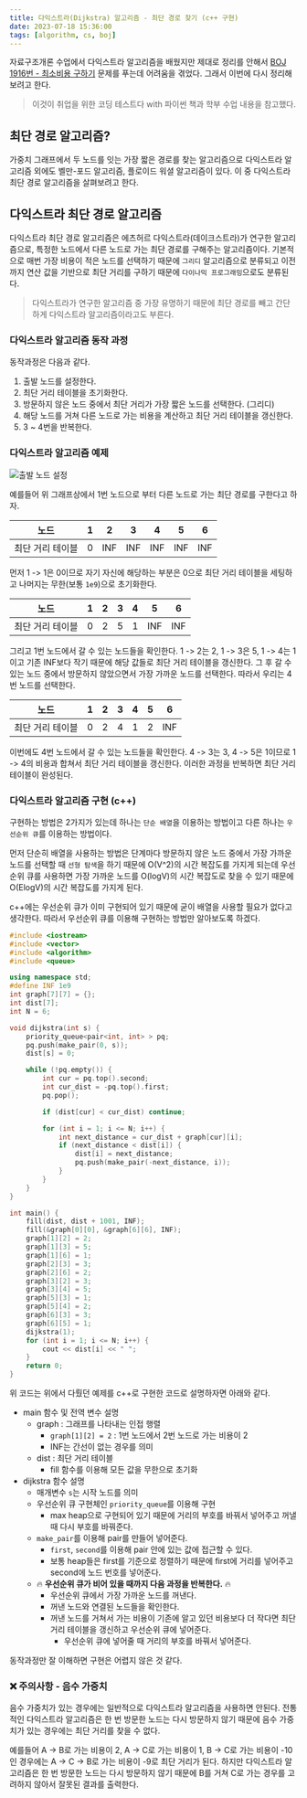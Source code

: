 ```yaml
---
title: 다익스트라(Dijkstra) 알고리즘 - 최단 경로 찾기 (c++ 구현)
date: 2023-07-18 15:36:00
tags: [algorithm, cs, boj]
---
```


자료구조개론 수업에서 다익스트라 알고리즘을 배웠지만 제대로 정리를 안해서 [BOJ 1916번 - 최소비용 구하기](https://www.acmicpc.net/problem/1916) 문제를 푸는데 어려움을 겪었다. 그래서 이번에 다시 정리해보려고 한다.

> 이것이 취업을 위한 코딩 테스트다 with 파이썬 책과 학부 수업 내용을 참고했다.

## 최단 경로 알고리즘?

가중치 그래프에서 두 노드를 잇는 가장 짧은 경로를 찾는 알고리즘으로 다익스트라 알고리즘 외에도 벨만-포드 알고리즘, 플로이드 워셜 알고리즘이 있다. 이 중 다익스트라 최단 경로 알고리즘을 살펴보려고 한다.

## 다익스트라 최단 경로 알고리즘

다익스트라 최단 경로 알고리즘은 에츠허르 다익스트라(데이크스트라)가 연구한 알고리즘으로, 특정한 노드에서 다른 노드로 가는 최단 경로를 구해주는 알고리즘이다. 기본적으로 매번 가장 비용이 적은 노드를 선택하기 때문에 `그리디` 알고리즘으로 분류되고 이전까지 연산 값을 기반으로 최단 거리를 구하기 때문에 `다이나믹 프로그래밍`으로도 분류된다.

> 다익스트라가 연구한 알고리즘 중 가장 유명하기 때문에 최단 경로를 빼고 간단하게 다익스트라 알고리즘이라고도 부른다.

### 다익스트라 알고리즘 동작 과정

동작과정은 다음과 같다.

1. 출발 노드를 설정한다.
2. 최단 거리 테이블을 초기화한다.
3. 방문하지 않은 노드 중에서 최단 거리가 가장 짧은 노드를 선택한다. (그리디)
4. 해당 노드를 거쳐 다른 노드로 가는 비용을 계산하고 최단 거리 테이블을 갱신한다.
5. 3 ~ 4번을 반복한다.

### 다익스트라 알고리즘 예제

![출발 노드 설정](1.jpg)

예를들어 위 그래프상에서 1번 노드으로 부터 다른 노드로 가는 최단 경로를 구한다고 하자.

|       노드       |  1  |  2  |  3  |  4  |  5  |  6  |
| :--------------: | :-: | :-: | :-: | :-: | :-: | :-: |
| 최단 거리 테이블 |  0  | INF | INF | INF | INF | INF |

먼저 1 -> 1은 0이므로 자기 자신에 해당하는 부분은 0으로 최단 거리 테이블을 세팅하고 나머지는 무한(보통 `1e9`)으로 초기화한다.

|       노드       |  1  |  2  |  3  |  4  |  5  |  6  |
| :--------------: | :-: | :-: | :-: | :-: | :-: | :-: |
| 최단 거리 테이블 |  0  |  2  |  5  |  1  | INF | INF |

그리고 1번 노드에서 갈 수 있는 노드들을 확인한다. 1 -> 2는 2, 1 -> 3은 5, 1 -> 4는 1이고 기존 INF보다 작기 때문에 해당 값들로 최단 거리 테이블을 갱신한다. 그 후 갈 수 있는 노드 중에서 방문하지 않았으면서 가장 가까운 노드를 선택한다. 따라서 우리는 4번 노드를 선택한다.

|       노드       |  1  |  2  |  3  |  4  |  5  |  6  |
| :--------------: | :-: | :-: | :-: | :-: | :-: | :-: |
| 최단 거리 테이블 |  0  |  2  |  4  |  1  |  2  | INF |

이번에도 4번 노드에서 갈 수 있는 노드들을 확인한다. 4 -> 3는 3, 4 -> 5은 1이므로 1 -> 4의 비용과 합쳐서 최단 거리 테이블을 갱신한다. 이러한 과정을 반복하면 최단 거리 테이블이 완성된다.

### 다익스트라 알고리즘 구현 (c++)

구현하는 방법은 2가지가 있는데 하나는 `단순 배열`을 이용하는 방법이고 다른 하나는 `우선순위 큐`를 이용하는 방법이다.

먼저 단순히 배열을 사용하는 방법은 단계마다 방문하지 않은 노드 중에서 가장 가까운 노드를 선택할 때 `선형 탐색`을 하기 때문에 O(V^2)의 시간 복잡도를 가지게 되는데 우선순위 큐를 사용하면 가장 가까운 노드를 O(logV)의 시간 복잡도로 찾을 수 있기 때문에 O(ElogV)의 시간 복잡도를 가지게 된다.

c++에는 우선순위 큐가 이미 구현되어 있기 때문에 굳이 배열을 사용할 필요가 없다고 생각한다. 따라서 우선순위 큐를 이용해 구현하는 방법만 알아보도록 하겠다.

```cpp
#include <iostream>
#include <vector>
#include <algorithm>
#include <queue>

using namespace std;
#define INF 1e9
int graph[7][7] = {};
int dist[7];
int N = 6;

void dijkstra(int s) {
    priority_queue<pair<int, int> > pq;
    pq.push(make_pair(0, s));
    dist[s] = 0;

    while (!pq.empty()) {
        int cur = pq.top().second;
        int cur_dist = -pq.top().first;
        pq.pop();

        if (dist[cur] < cur_dist) continue;

        for (int i = 1; i <= N; i++) {
            int next_distance = cur_dist + graph[cur][i];
            if (next_distance < dist[i]) {
                dist[i] = next_distance;
                pq.push(make_pair(-next_distance, i));
            }
        }
    }
}

int main() {
    fill(dist, dist + 1001, INF);
    fill(&graph[0][0], &graph[6][6], INF);
    graph[1][2] = 2;
    graph[1][3] = 5;
    graph[1][6] = 1;
    graph[2][3] = 3;
    graph[2][6] = 2;
    graph[3][2] = 3;
    graph[3][4] = 5;
    graph[5][3] = 1;
    graph[5][4] = 2;
    graph[6][3] = 3;
    graph[6][5] = 1;
    dijkstra(1);
    for (int i = 1; i <= N; i++) {
        cout << dist[i] << " ";
    }
    return 0;
}
```

위 코드는 위에서 다뤘던 예제를 c++로 구현한 코드로 설명하자면 아래와 같다.

- main 함수 및 전역 변수 설명
  - graph : 그래프를 나타내는 인접 행렬
    - `graph[1][2] = 2` : 1번 노드에서 2번 노드로 가는 비용이 2
    - INF는 간선이 없는 경우를 의미
  - dist : 최단 거리 테이블
    - fill 함수를 이용해 모든 값을 무한으로 초기화
- dijkstra 함수 설명
  - 매개변수 `s`는 시작 노드를 의미
  - 우선순위 큐 구현체인 `priority_queue`를 이용해 구현
    - max heap으로 구현되어 있기 때문에 거리의 부호를 바꿔서 넣어주고 꺼낼 때 다시 부호를 바꿔준다.
  - `make_pair`를 이용해 pair를 만들어 넣어준다.
    - `first`, `second`를 이용해 pair 안에 있는 값에 접근할 수 있다.
    - 보통 heap들은 first를 기준으로 정렬하기 때문에 first에 거리를 넣어주고 second에 노드 번호를 넣어준다.
  - 🔥 **우선순위 큐가 비어 있을 때까지 다음 과정을 반복한다.** 🔥
    - 우선순위 큐에서 가장 가까운 노드를 꺼낸다.
    - 꺼낸 노드와 연결된 노드들을 확인한다.
    - 꺼낸 노드를 거쳐서 가는 비용이 기존에 알고 있던 비용보다 더 작다면 최단 거리 테이블을 갱신하고 우선순위 큐에 넣어준다.
      - 우선순위 큐에 넣어줄 때 거리의 부호를 바꿔서 넣어준다.

동작과정만 잘 이해하면 구현은 어렵지 않은 것 같다.

### ❌ 주의사항 - 음수 가중치

음수 가중치가 있는 경우에는 일반적으로 다익스트라 알고리즘을 사용하면 안된다. 전통적인 다익스트라 알고리즘은 한 번 방문한 노드는 다시 방문하지 않기 때문에 음수 가중치가 있는 경우에는 최단 거리를 찾을 수 없다.

예를들어 A -> B로 가는 비용이 2, A -> C로 가는 비용이 1, B -> C로 가는 비용이 -10인 경우에는 A -> C -> B로 가는 비용이 -9로 최단 거리가 된다. 하지만 다익스트라 알고리즘은 한 번 방문한 노드는 다시 방문하지 않기 때문에 B를 거쳐 C로 가는 경우를 고려하지 않아서 잘못된 결과를 출력한다.

